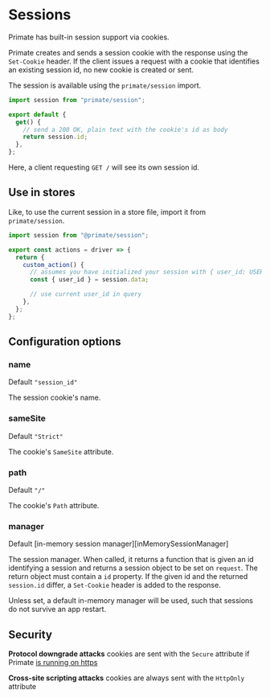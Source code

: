 # Sessions

Primate has built-in session support via cookies.

Primate creates and sends a session cookie with the response using the
`Set-Cookie` header. If the client issues a request with a cookie that
identifies an existing session id, no new cookie is created or sent.

The session is available using the `primate/session` import.

```js caption=routes/index.js
import session from "primate/session";

export default {
  get() {
    // send a 200 OK, plain text with the cookie's id as body
    return session.id;
  },
};
```

Here, a client requesting `GET /` will see its own session id.

## Use in stores

Like, to use the current session in a store file, import it from
`primate/session`.

```js
import session from "@primate/session";

export const actions = driver => {
  return {
    custom_action() {
      // assumes you have initialized your session with { user_id: USER_ID }
      const { user_id } = session.data;

      // use current user_id in query
    },
  };
};
```

## Configuration options

### name

Default `"session_id"`

The session cookie's name.

### sameSite

Default `"Strict"`

The cookie's `SameSite` attribute.

### path

Default `"/"`

The cookie's `Path` attribute.

### manager

Default [in-memory session manager][inMemorySessionManager]

The session manager. When called, it returns a function that is given an id
identifying a session and returns a session object to be set on `request`. The
return object must contain a `id` property. If the given id and the returned
`session.id` differ, a `Set-Cookie` header is added to the response.

Unless set, a default in-memory manager will be used, such that sessions do not
survive an app restart.

## Security

**Protocol downgrade attacks** cookies are sent with the `Secure` attribute if
Primate [is running on https](/guide/configuration#http-ssl-key-cert)

**Cross-site scripting attacks** cookies are always sent with the `HttpOnly`
attribute
